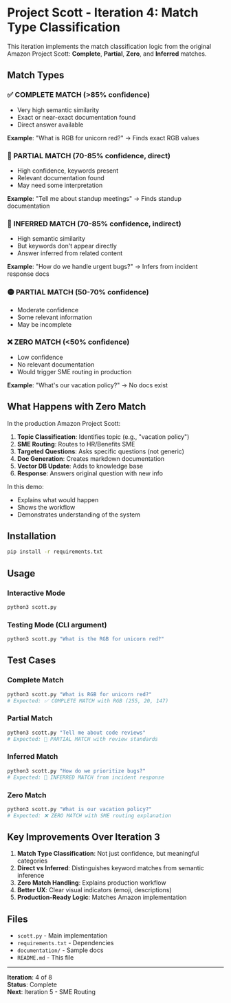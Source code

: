 # Project Scott - Iteration 4: Match Type Classification

This iteration implements the match classification logic from the original Amazon Project Scott: **Complete**, **Partial**, **Zero**, and **Inferred** matches.

## Match Types

### ✅ COMPLETE MATCH (>85% confidence)
- Very high semantic similarity
- Exact or near-exact documentation found
- Direct answer available

**Example**: "What is RGB for unicorn red?" → Finds exact RGB values

### 🔵 PARTIAL MATCH (70-85% confidence, direct)
- High confidence, keywords present
- Relevant documentation found
- May need some interpretation

**Example**: "Tell me about standup meetings" → Finds standup documentation

### 🔮 INFERRED MATCH (70-85% confidence, indirect)
- High semantic similarity
- But keywords don't appear directly
- Answer inferred from related content

**Example**: "How do we handle urgent bugs?" → Infers from incident response docs

### 🟡 PARTIAL MATCH (50-70% confidence)
- Moderate confidence
- Some relevant information
- May be incomplete

### ❌ ZERO MATCH (<50% confidence)
- Low confidence
- No relevant documentation
- Would trigger SME routing in production

**Example**: "What's our vacation policy?" → No docs exist

## What Happens with Zero Match

In the production Amazon Project Scott:
1. **Topic Classification**: Identifies topic (e.g., "vacation policy")
2. **SME Routing**: Routes to HR/Benefits SME
3. **Targeted Questions**: Asks specific questions (not generic)
4. **Doc Generation**: Creates markdown documentation
5. **Vector DB Update**: Adds to knowledge base
6. **Response**: Answers original question with new info

In this demo:
- Explains what would happen
- Shows the workflow
- Demonstrates understanding of the system

## Installation

```bash
pip install -r requirements.txt
```

## Usage

### Interactive Mode
```bash
python3 scott.py
```

### Testing Mode (CLI argument)
```bash
python3 scott.py "What is the RGB for unicorn red?"
```

## Test Cases

### Complete Match
```bash
python3 scott.py "What is RGB for unicorn red?"
# Expected: ✅ COMPLETE MATCH with RGB (255, 20, 147)
```

### Partial Match  
```bash
python3 scott.py "Tell me about code reviews"
# Expected: 🔵 PARTIAL MATCH with review standards
```

### Inferred Match
```bash
python3 scott.py "How do we prioritize bugs?"
# Expected: 🔮 INFERRED MATCH from incident response
```

### Zero Match
```bash
python3 scott.py "What is our vacation policy?"
# Expected: ❌ ZERO MATCH with SME routing explanation
```

## Key Improvements Over Iteration 3

1. **Match Type Classification**: Not just confidence, but meaningful categories
2. **Direct vs Inferred**: Distinguishes keyword matches from semantic inference
3. **Zero Match Handling**: Explains production workflow
4. **Better UX**: Clear visual indicators (emoji, descriptions)
5. **Production-Ready Logic**: Matches Amazon implementation

## Files

- `scott.py` - Main implementation
- `requirements.txt` - Dependencies
- `documentation/` - Sample docs
- `README.md` - This file

---

**Iteration**: 4 of 8  
**Status**: Complete  
**Next**: Iteration 5 - SME Routing


